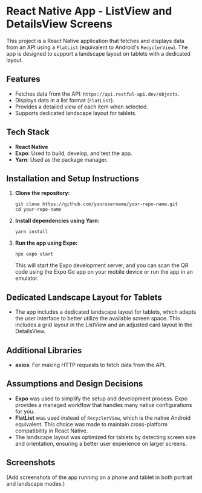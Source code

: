 # React Native App - ListView and DetailsView Screens

This project is a React Native application that fetches and displays data from an API using a `FlatList` (equivalent to Android's `RecyclerView`). The app is designed to support a landscape layout on tablets with a dedicated layout.

## Features
- Fetches data from the API: `https://api.restful-api.dev/objects`.
- Displays data in a list format (`FlatList`).
- Provides a detailed view of each item when selected.
- Supports dedicated landscape layout for tablets.

## Tech Stack
- **React Native**
- **Expo**: Used to build, develop, and test the app.
- **Yarn**: Used as the package manager.

## Installation and Setup Instructions

1. **Clone the repository:**
    ```
    git clone https://github.com/yourusername/your-repo-name.git
    cd your-repo-name
    ```

2. **Install dependencies using Yarn:**
    ```
    yarn install
    ```

3. **Run the app using Expo:**
    ```
    npx expo start
    ```

   This will start the Expo development server, and you can scan the QR code using the Expo Go app on your mobile device or run the app in an emulator.

## Dedicated Landscape Layout for Tablets
- The app includes a dedicated landscape layout for tablets, which adapts the user interface to better utilize the available screen space. This includes a grid layout in the ListView and an adjusted card layout in the DetailsView.

## Additional Libraries
- **axios**: For making HTTP requests to fetch data from the API.

## Assumptions and Design Decisions
- **Expo** was used to simplify the setup and development process. Expo provides a managed workflow that handles many native configurations for you.
- **FlatList** was used instead of `RecyclerView`, which is the native Android equivalent. This choice was made to maintain cross-platform compatibility in React Native.
- The landscape layout was optimized for tablets by detecting screen size and orientation, ensuring a better user experience on larger screens.


## Screenshots
(Add screenshots of the app running on a phone and tablet in both portrait and landscape modes.)
